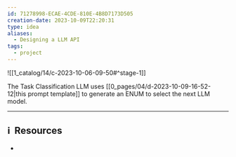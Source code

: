 ```yaml
---
id: 71278998-ECAE-4CDE-810E-4B8D7173D505
creation-date: 2023-10-09T22:20:31
type: idea
aliases:
  - Designing a LLM API
tags:
  - project
---
```


![[1_catalog/14/c-2023-10-06-09-50#^stage-1]]

The Task Classification LLM uses [[0_pages/04/d-2023-10-09-16-52-12|this prompt template]] to generate an ENUM to select the next LLM model. 


---
## ℹ️  Resources
- 